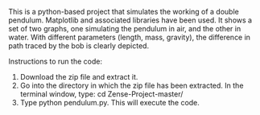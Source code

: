 This is a python-based project that simulates the working of a double pendulum. Matplotlib and associated libraries have been used. It shows a set of two graphs, one simulating the pendulum in air, and the other in water. With different parameters (length, mass, gravity), the difference in path traced by the bob is clearly depicted.

Instructions to run the code:
1. Download the zip file and extract it.
2. Go into the directory in which the zip file has been extracted. In the terminal window, type:
    cd Zense-Project-master/
3. Type python pendulum.py. This will execute the code.


